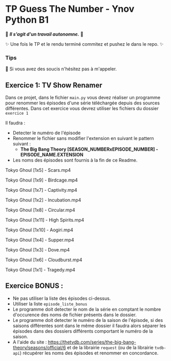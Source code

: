 # TP Guess The Number - Ynov Python B1

:see_no_evil: _**Il s'agit d'un travail autonomne.**_ :speak_no_evil:

:sparkles: Une fois le TP et le rendu terminé commitez et pushez le dans le repo. :sparkles:
  
### Tips   

:raising_hand: Si vous avez des soucis n'hésitez pas à m'appeler. 
 
 ## Exercice 1: TV Show Renamer
 
Dans ce projet, dans le fichier `main.py` vous devez réaliser un programme pour renommer les épisodes d'une série téléchargée depuis des sources différentes.
Dans cet exercice vous devrez utiliser les fichiers du dossier `exercice 1`


 Il faudra : 
- Detecter le numéro de l'épisode
- Renommer le fichier sans modifier l'extension en suivant le pattern suivant : 
  - **The Big Bang Theory [SEASON_NUMBERxEPISODE_NUMBER] - EPISODE_NAME.EXTENSION** 
- Les noms des épisodes sont fournis à la fin de ce Readme.


Tokyo Ghoul [1x5] - Scars.mp4

Tokyo Ghoul [1x9] - Birdcage.mp4

Tokyo Ghoul [1x7] - Captivity.mp4

Tokyo Ghoul [1x2] - Incubation.mp4

Tokyo Ghoul [1x8] - Circular.mp4

Tokyo Ghoul [1x11] - High Spirits.mp4

Tokyo Ghoul [1x10] - Aogiri.mp4

Tokyo Ghoul [1x4] - Supper.mp4

Tokyo Ghoul [1x3] - Dove.mp4

Tokyo Ghoul [1x6] - Cloudburst.mp4

Tokyo Ghoul [1x1] - Tragedy.mp4


## Exercice BONUS : 

- Ne pas utiliser la liste des épisodes ci-dessus.
- Utiliser la liste `episode_liste_bonus`
- Le programme doit detecter le nom de la série en comptant le nombre d'occurence des noms de fichier présents dans le dossier.
- Le programme doit detecter le numéro de la saison de l'épisode, si des saisons différentes sont dans le même dossier il faudra alors séparer les épisodes dans des dossiers différents comportant le numéro de la saison.
- A l'aide du site : https://thetvdb.com/series/the-big-bang-theory/seasons/official/6 et de la librairie `request` (ou de la librairie `tvdb-api`) récupérer les noms des épisodes et renommer en concordance.




